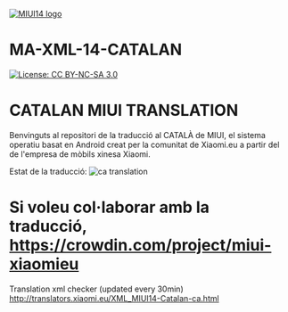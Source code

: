 [![MIUI14 logo](https://i.imgur.com/idmH8Nu.png)](https://xiaomi.eu/)

# MA-XML-14-CATALAN

[![License: CC BY-NC-SA 3.0](https://img.shields.io/badge/license-CC%20BY--NC--SA%203.0-lightgrey.svg)](http://creativecommons.org/licenses/by-nc-sa/3.0/)

# CATALAN MIUI TRANSLATION

Benvinguts al repositori de la traducció al CATALÀ de MIUI, el sistema operatiu basat en Android creat per la comunitat de Xiaomi.eu a partir del de l'empresa de mòbils xinesa Xiaomi.

Estat de la traducció: ![ca translation](https://img.shields.io/badge/dynamic/json?color=blue&label=ca&style=for-the-badge&logo=crowdin&query=%24.progress.4.data.translationProgress&url=https%3A%2F%2Fbadges.awesome-crowdin.com%2Fstats-22663-506704.json)

# Si voleu col·laborar amb la traducció, https://crowdin.com/project/miui-xiaomieu

Translation xml checker (updated every 30min)
http://translators.xiaomi.eu/XML_MIUI14-Catalan-ca.html
